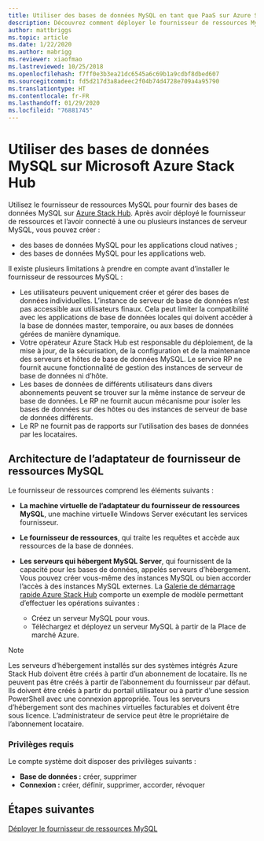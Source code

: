 ```yaml
---
title: Utiliser des bases de données MySQL en tant que PaaS sur Azure Stack Hub
description: Découvrez comment déployer le fournisseur de ressources MySQL et fournir des bases de données MySQL en tant que service sur Azure Stack Hub.
author: mattbriggs
ms.topic: article
ms.date: 1/22/2020
ms.author: mabrigg
ms.reviewer: xiaofmao
ms.lastreviewed: 10/25/2018
ms.openlocfilehash: f7ff0e3b3ea21dc6545a6c69b1a9cdbf8dbed607
ms.sourcegitcommit: fd5d217d3a8adeec2f04b74d4728e709a4a95790
ms.translationtype: HT
ms.contentlocale: fr-FR
ms.lasthandoff: 01/29/2020
ms.locfileid: "76881745"
---
```

# <a name="use-mysql-databases-on-microsoft-azure-stack-hub"></a>Utiliser des bases de données MySQL sur Microsoft Azure Stack Hub

Utilisez le fournisseur de ressources MySQL pour fournir des bases de données MySQL sur [Azure Stack Hub](azure-stack-overview.md). Après avoir déployé le fournisseur de ressources et l’avoir connecté à une ou plusieurs instances de serveur MySQL, vous pouvez créer :

* des bases de données MySQL pour les applications cloud natives ;
* des bases de données MySQL pour les applications web.  

Il existe plusieurs limitations à prendre en compte avant d’installer le fournisseur de ressources MySQL :

- Les utilisateurs peuvent uniquement créer et gérer des bases de données individuelles. L’instance de serveur de base de données n’est pas accessible aux utilisateurs finaux. Cela peut limiter la compatibilité avec les applications de base de données locales qui doivent accéder à la base de données master, temporaire, ou aux bases de données gérées de manière dynamique.
- Votre opérateur Azure Stack Hub est responsable du déploiement, de la mise à jour, de la sécurisation, de la configuration et de la maintenance des serveurs et hôtes de base de données MySQL. Le service RP ne fournit aucune fonctionnalité de gestion des instances de serveur de base de données ni d’hôte. 
- Les bases de données de différents utilisateurs dans divers abonnements peuvent se trouver sur la même instance de serveur de base de données. Le RP ne fournit aucun mécanisme pour isoler les bases de données sur des hôtes ou des instances de serveur de base de données différents.
- Le RP ne fournit pas de rapports sur l’utilisation des bases de données par les locataires.

## <a name="mysql-resource-provider-adapter-architecture"></a>Architecture de l’adaptateur de fournisseur de ressources MySQL

Le fournisseur de ressources comprend les éléments suivants :

* **La machine virtuelle de l’adaptateur du fournisseur de ressources MySQL**, une machine virtuelle Windows Server exécutant les services fournisseur.
* **Le fournisseur de ressources**, qui traite les requêtes et accède aux ressources de la base de données.
* **Les serveurs qui hébergent MySQL Server**, qui fournissent de la capacité pour les bases de données, appelés serveurs d’hébergement. Vous pouvez créer vous-même des instances MySQL ou bien accorder l’accès à des instances MySQL externes. La [Galerie de démarrage rapide Azure Stack Hub](https://github.com/Azure/AzureStack-QuickStart-Templates/tree/master/mysql-standalone-server-windows) comporte un exemple de modèle permettant d’effectuer les opérations suivantes :

  * Créez un serveur MySQL pour vous.
  * Téléchargez et déployez un serveur MySQL à partir de la Place de marché Azure.

> [!NOTE]
> Les serveurs d’hébergement installés sur des systèmes intégrés Azure Stack Hub doivent être créés à partir d’un abonnement de locataire. Ils ne peuvent pas être créés à partir de l’abonnement du fournisseur par défaut. Ils doivent être créés à partir du portail utilisateur ou à partir d’une session PowerShell avec une connexion appropriée. Tous les serveurs d’hébergement sont des machines virtuelles facturables et doivent être sous licence. L’administrateur de service peut être le propriétaire de l’abonnement locataire.

### <a name="required-privileges"></a>Privilèges requis

Le compte système doit disposer des privilèges suivants :

* **Base de données :** créer, supprimer
* **Connexion :** créer, définir, supprimer, accorder, révoquer  

## <a name="next-steps"></a>Étapes suivantes

[Déployer le fournisseur de ressources MySQL](azure-stack-mysql-resource-provider-deploy.md)
